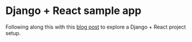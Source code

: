 # Django + React sample app

Following along this with this [blog post](https://www.valentinog.com/blog/drf/) to explore a Django + React project setup.
